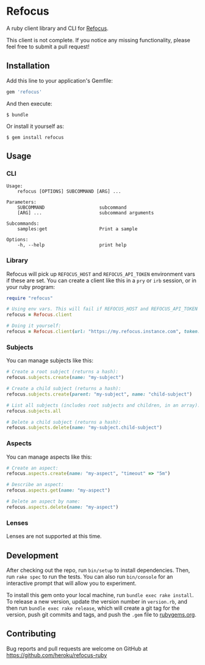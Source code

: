 # Refocus

A ruby client library and CLI for [Refocus](https://github.com/salesforce/refocus).

This client is not complete. If you notice any missing functionality, please feel free to submit a pull request!


## Installation

Add this line to your application's Gemfile:

```ruby
gem 'refocus'
```

And then execute:

    $ bundle

Or install it yourself as:

    $ gem install refocus

## Usage

### CLI
```
Usage:
    refocus [OPTIONS] SUBCOMMAND [ARG] ...

Parameters:
    SUBCOMMAND                    subcommand
    [ARG] ...                     subcommand arguments

Subcommands:
    samples:get                   Print a sample

Options:
    -h, --help                    print help
```

### Library

Refocus will pick up `REFOCUS_HOST` and `REFOCUS_API_TOKEN` environment vars if these are set.
You can create a client like this in a `pry` or `irb` session, or in your ruby program:

```ruby
require "refocus"

# Using env vars. This will fail if REFOCUS_HOST and REFOCUS_API_TOKEN are unset:
refocus = Refocus.client

# Doing it yourself:
refocus = Refocus.client(url: "https://my.refocus.instance.com", token: "some-token-i-generated")
```
### Subjects

You can manage subjects like this:

```ruby
# Create a root subject (returns a hash):
refocus.subjects.create(name: "my-subject")

# Create a child subject (returns a hash):
refocus.subjects.create(parent: "my-subject", name: "child-subject")

# List all subjects (includes root subjects and children, in an array):
refocus.subjects.all

# Delete a child subject (returns a hash):
refocus.subjects.delete(name: "my-subject.child-subject")
```

### Aspects

You can manage aspects like this:

```ruby
# Create an aspect:
refocus.aspects.create(name: "my-aspect", "timeout" => "5m")

# Describe an aspect:
refocus.aspects.get(name: "my-aspect")

# Delete an aspect by name:
refocus.aspects.delete(name: "my-aspect")
```

### Lenses

Lenses are not supported at this time.

## Development

After checking out the repo, run `bin/setup` to install dependencies. Then, run `rake spec` to run the tests. You can also run `bin/console` for an interactive prompt that will allow you to experiment.

To install this gem onto your local machine, run `bundle exec rake install`. To release a new version, update the version number in `version.rb`, and then run `bundle exec rake release`, which will create a git tag for the version, push git commits and tags, and push the `.gem` file to [rubygems.org](https://rubygems.org).

## Contributing

Bug reports and pull requests are welcome on GitHub at https://github.com/heroku/refocus-ruby
